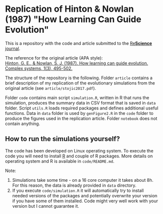 
# Replication of Hinton & Nowlan (1987) "How Learning Can Guide Evolution"

This is a repository with the code and article submitted to the [Re**Science** journal](https://rescience.github.io). 

The reference for the original article (APA style):  
[Hinton, G. E., & Nowlan, S. J. (1987). How learning can guide evolution. Complex systems, 1(3), 495-502.](http://www.complex-systems.com/pdf/01-3-6.pdf)

The structure of the repository is the following. Folder `article` contains a brief description of my replication of the evolutionary simulations from the original article (see `article/stojic2017.pdf`).

Folder `code` contains main script `simulation.R`, written in R that runs the simulation, produces the summary data in CSV format that is saved in `data` folder. Script `utils.R` loads required packages and defines additional useful functions. Data in `data` folder is used by `genFigure2.R` in the `code` folder to produce the figures used in the replication article. Folder `notebook` does not contain anything.


## How to run the simulations yourself?

The code has been developed on Linux operating system. To execute the code you will need to install [R](https://www.r-project.org/) and couple of R packages. More details on operating system and R is available in `code/README.md`.

Note:  
1. Simulations take some time - on a 16 core computer it takes about 8h. For this reason, the data is already provided in `data` directory.   
2. If you execute `code/simulation.R` it will automatically try to install needed versions of the packages and potentially overwrite your version if you have some of them installed. Code might very well work with your version but I cannot guarantee it.  